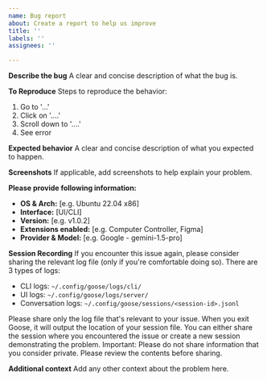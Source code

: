 ```yaml
---
name: Bug report
about: Create a report to help us improve
title: ''
labels: ''
assignees: ''

---
```


**Describe the bug**
A clear and concise description of what the bug is.

**To Reproduce**
Steps to reproduce the behavior:
1. Go to '...'
2. Click on '....'
3. Scroll down to '....'
4. See error

**Expected behavior**
A clear and concise description of what you expected to happen.

**Screenshots**
If applicable, add screenshots to help explain your problem.

**Please provide following information:**
 - **OS & Arch:** [e.g. Ubuntu 22.04 x86]
 - **Interface:** [UI/CLI]
 - **Version:** [e.g. v1.0.2]
 - **Extensions enabled:** [e.g. Computer Controller, Figma]
 - **Provider & Model:** [e.g. Google - gemini-1.5-pro]

**Session Recording**
If you encounter this issue again, please consider sharing the relevant log file (only if you're comfortable doing so). There are 3 types of logs:

- CLI logs: `~/.config/goose/logs/cli/`
- UI logs: `~/.config/goose/logs/server/`
- Conversation logs: `~/.config/goose/sessions/<session-id>.jsonl`

Please share only the log file that's relevant to your issue. When you exit Goose, it will output the location of your session file. You can either share the session where you encountered the issue or create a new session demonstrating the problem. 
Important: Please do not share information that you consider private. Please review the contents before sharing.

**Additional context**
Add any other context about the problem here.
